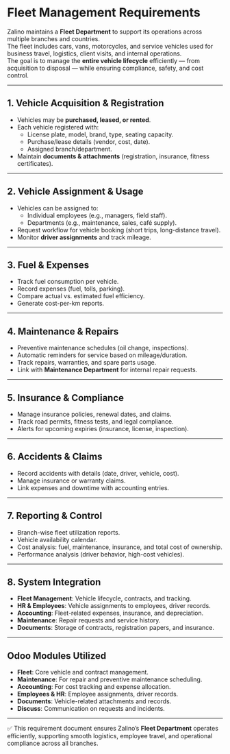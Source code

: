 # Fleet Management Requirements

Zalino maintains a **Fleet Department** to support its operations across multiple branches and countries.  
The fleet includes cars, vans, motorcycles, and service vehicles used for business travel, logistics, client visits, and internal operations.  
The goal is to manage the **entire vehicle lifecycle** efficiently — from acquisition to disposal — while ensuring compliance, safety, and cost control.

---

## 1. Vehicle Acquisition & Registration
- Vehicles may be **purchased, leased, or rented**.  
- Each vehicle registered with:  
  - License plate, model, brand, type, seating capacity.  
  - Purchase/lease details (vendor, cost, date).  
  - Assigned branch/department.  
- Maintain **documents & attachments** (registration, insurance, fitness certificates).

---

## 2. Vehicle Assignment & Usage
- Vehicles can be assigned to:  
  - Individual employees (e.g., managers, field staff).  
  - Departments (e.g., maintenance, sales, café supply).  
- Request workflow for vehicle booking (short trips, long-distance travel).  
- Monitor **driver assignments** and track mileage.  

---

## 3. Fuel & Expenses
- Track fuel consumption per vehicle.  
- Record expenses (fuel, tolls, parking).  
- Compare actual vs. estimated fuel efficiency.  
- Generate cost-per-km reports.  

---

## 4. Maintenance & Repairs
- Preventive maintenance schedules (oil change, inspections).  
- Automatic reminders for service based on mileage/duration.  
- Track repairs, warranties, and spare parts usage.  
- Link with **Maintenance Department** for internal repair requests.  

---

## 5. Insurance & Compliance
- Manage insurance policies, renewal dates, and claims.  
- Track road permits, fitness tests, and legal compliance.  
- Alerts for upcoming expiries (insurance, license, inspection).  

---

## 6. Accidents & Claims
- Record accidents with details (date, driver, vehicle, cost).  
- Manage insurance or warranty claims.  
- Link expenses and downtime with accounting entries.  

---

## 7. Reporting & Control
- Branch-wise fleet utilization reports.  
- Vehicle availability calendar.  
- Cost analysis: fuel, maintenance, insurance, and total cost of ownership.  
- Performance analysis (driver behavior, high-cost vehicles).  

---

## 8. System Integration
- **Fleet Management**: Vehicle lifecycle, contracts, and tracking.  
- **HR & Employees**: Vehicle assignments to employees, driver records.  
- **Accounting**: Fleet-related expenses, insurance, and depreciation.  
- **Maintenance**: Repair requests and service history.  
- **Documents**: Storage of contracts, registration papers, and insurance.  

---

## Odoo Modules Utilized
- **Fleet**: Core vehicle and contract management.  
- **Maintenance**: For repair and preventive maintenance scheduling.  
- **Accounting**: For cost tracking and expense allocation.  
- **Employees & HR**: Employee assignments, driver records.  
- **Documents**: Vehicle-related attachments and records.  
- **Discuss**: Communication on requests and incidents.  

---

✅ This requirement document ensures Zalino’s **Fleet Department** operates efficiently, supporting smooth logistics, employee travel, and operational compliance across all branches.
